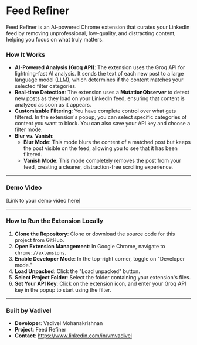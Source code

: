 # Feed Refiner

Feed Refiner is an AI-powered Chrome extension that curates your LinkedIn feed by removing unprofessional, low-quality, and distracting content, helping you focus on what truly matters.

### How It Works

* **AI-Powered Analysis (Groq API)**: The extension uses the Groq API for lightning-fast AI analysis. It sends the text of each new post to a large language model (LLM), which determines if the content matches your selected filter categories.
* **Real-time Detection**: The extension uses a **MutationObserver** to detect new posts as they load on your LinkedIn feed, ensuring that content is analyzed as soon as it appears.
* **Customizable Filtering**: You have complete control over what gets filtered. In the extension's popup, you can select specific categories of content you want to block. You can also save your API key and choose a filter mode.
* **Blur vs. Vanish**:
    * **Blur Mode**: This mode blurs the content of a matched post but keeps the post visible on the feed, allowing you to see that it has been filtered.
    * **Vanish Mode**: This mode completely removes the post from your feed, creating a cleaner, distraction-free scrolling experience.

---

### Demo Video

[Link to your demo video here]

---

### How to Run the Extension Locally

1.  **Clone the Repository**: Clone or download the source code for this project from GitHub.
2.  **Open Extension Management**: In Google Chrome, navigate to `chrome://extensions`.
3.  **Enable Developer Mode**: In the top-right corner, toggle on "Developer mode."
4.  **Load Unpacked**: Click the "Load unpacked" button.
5.  **Select Project Folder**: Select the folder containing your extension's files.
6.  **Set Your API Key**: Click on the extension icon, and enter your Groq API key in the popup to start using the filter.

---

### Built by Vadivel

* **Developer**: Vadivel Mohanakrishnan
* **Project**: Feed Refiner
* **Contact**: https://www.linkedin.com/in/vmvadivel
